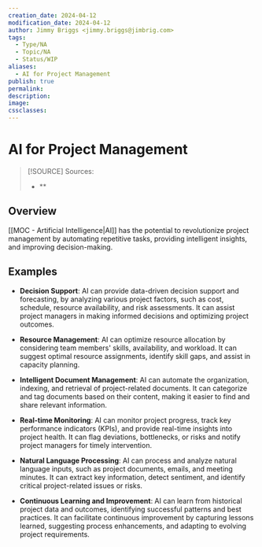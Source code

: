```yaml
---
creation_date: 2024-04-12
modification_date: 2024-04-12
author: Jimmy Briggs <jimmy.briggs@jimbrig.com>
tags:
  - Type/NA
  - Topic/NA
  - Status/WIP
aliases:
  - AI for Project Management
publish: true
permalink:
description:
image:
cssclasses:
---
```


# AI for Project Management

> [!SOURCE] Sources:
> - **

## Overview

[[MOC - Artificial Intelligence|AI]] has the potential to revolutionize project management by automating repetitive tasks, providing intelligent insights, and improving decision-making.

## Examples

- **Decision Support**: AI can provide data-driven decision support and forecasting, by analyzing various project factors, such as cost, schedule, resource availability, and risk assessments. It can assist project managers in making informed decisions and optimizing project outcomes.
    
- **Resource Management**: AI can optimize resource allocation by considering team members' skills, availability, and workload. It can suggest optimal resource assignments, identify skill gaps, and assist in capacity planning.
    
- **Intelligent Document Management**: AI can automate the organization, indexing, and retrieval of project-related documents. It can categorize and tag documents based on their content, making it easier to find and share relevant information.
    
- **Real-time Monitoring**: AI can monitor project progress, track key performance indicators (KPIs), and provide real-time insights into project health. It can flag deviations, bottlenecks, or risks and notify project managers for timely intervention.
    
- **Natural Language Processing**: AI can process and analyze natural language inputs, such as project documents, emails, and meeting minutes. It can extract key information, detect sentiment, and identify critical project-related issues or risks.
    
- **Continuous Learning and Improvement**: AI can learn from historical project data and outcomes, identifying successful patterns and best practices. It can facilitate continuous improvement by capturing lessons learned, suggesting process enhancements, and adapting to evolving project requirements.